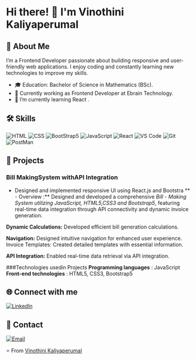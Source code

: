 # Hi there! 👋 I'm Vinothini Kaliyaperumal


## 🚀 About Me

I’m a Frontend Developer passionate about building responsive and user-friendly web applications. I enjoy coding and constantly learning new technologies to improve my skills.

- 🎓 Education: Bachelor of Science in Mathematics (BSc).
- 💼 Currently working as Frontend Developer at Ebrain Technology.
- 🌱 I’m currently learning React .

## 🛠 Skills

![HTML](https://img.shields.io/badge/-HTML5-E34F26?logo=html5&logoColor=white)
![CSS](https://img.shields.io/badge/-CSS3-1572B6?logo=css3)
![BootStrap5](https://img.shields.io/badge/-Bootstrap-7952B3?logo=bootstrap&logoColor=white)
![JavaScript](https://img.shields.io/badge/-JavaScript-F7DF1E?logo=javascript&logoColor=black)
![React](https://img.shields.io/badge/-React-61DAFB?logo=react&logoColor=black)
![VS Code](https://img.shields.io/badge/-VS%20Code-007ACC?style=flat-square&logo=visual-studio-code&logoColor=white)
![Git](https://img.shields.io/badge/-Git-F05032?logo=git&logoColor=white)
![PostMan](https://img.shields.io/badge/-Postman-orange?logo=postman)

## 🚀 Projects

### Bill MakingSystem withAPI Integration
  - Designed and implemented responsive UI using React.js and Bootstra
** - Overview :** Designed and developed a comprehensive *Bill - Making
System utilizing JavaScript, HTML5,CSS3 and Bootstrap5*, featuring
real-time data integration through API connectivity and dynamic
invoice generation.

**Dynamic Calculations:** Developed efficient bill generation calculations.

**Navigation:** Designed intuitive navigation for enhanced user experience.
Invoice Templates: Created detailed templates with essential
information.

**API Integration:** Enabled real-time data retrieval via API integration.

###Technologies usedin Projects
**Programming languages** : JavaScript
**Front-end technologies** : HTML5, CSS3, Bootstrap5

## 🌐 Connect with me

 [![LinkedIn](https://img.shields.io/badge/LinkedIn-blue?style=flat&logo=linkedin&labelColor=blue)](https://www.linkedin.com/in/nagasri-venkat-r-a50402217/)

## 📧 Contact

[![Email](https://img.shields.io/badge/Email-D14836?style=flat&logo=gmail&logoColor=white)](mailto:kvino1812@gmail.com)

⭐️ From [Vinothini Kaliyaperumal](https://github.com/NagaSriVenkatR)

